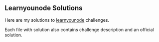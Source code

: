 ## Learnyounode Solutions

Here are my solutions to [learnyounode](https://nodeschool.io/index.html#workshoppers) challenges.

Each file with solution also contains challenge description and an official solution. 
